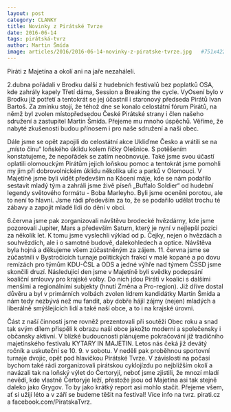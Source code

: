 ```yaml
---
layout: post
category: CLANKY
title: Novinky z Pirátské Tvrze
date: 2016-06-14
tags: pirátská-tvrz
author: Martin Šmída
image: articles/2016/2016-06-14-novinky-z-piratske-tvrze.jpg   #751x422 pixelu
---
```

Piráti z Majetína a okolí ani na jaře nezaháleli.

2.dubna pořádali v Brodku další z hudebních festivalů bez poplatků OSA, kde zahrály kapely Třetí dáma, Session a Breaking the cycle. VyOsení bylo v Brodku již potřetí a tentokrát se jej účastnil i staronový předseda Pirátů Ivan Bartoš. Za zmínku stojí, že téhož dne se konalo celostátní fórum Pirátů, na němž byl zvolen místopředsedou České Pirátské strany i člen našeho sdružení a zastupitel Martin Šmída. Přejeme mu mnoho úspěchů. Věříme, že nabyté zkušenosti budou přínosem i pro naše sdružení a naši obec.

Dále jsme se opět zapojili do celostátní akce Ukliďme Česko a vrátili se na „místo činu“ loňského úklidu kolem říčky Olešnice. S potěšením konstatujeme, že nepořádek se zatím neobnovuje. Také jsme svou účastí oplatili olomouckým Pirátům jejich loňskou pomoc a tentokrát jsme pomohli my jim při dobrovolnickém úklidu několika ulic a parků v Olomouci. V Majetíně jsme byli vidět především na Kácení máje, kde se nám podařilo sestavit mladý tým a zahráli jsme živě píseň „Buffalo Soldier“ od hudební legendy světového formátu - Boba Marleyho. Byli jsme oceněni porotou, ale to není to hlavní. Jsme rádi především za to, že se podařilo udělat trochu té zábavy a zapojit mladé lidi do dění v obci.

6.června jsme pak zorganizovali návštěvu brodecké hvězdárny, kde jsme pozorovali Jupiter, Mars a především Saturn, který je nyní v nejlepší pozici za několik let. K tomu jsme vyslechli výklad od p. Čejky, nejen o hvězdách a souhvězdích, ale i o samotné budově, dalekohledech a optice. Návštěva byla hojná a děkujeme všem zúčastněným za zájem. 11. června jsme se zúčastnili v Bystročicích turnaje politických frakcí v malé kopané a po dovu remízách pro týmům KDU-ČSL a ODS a jedné výhře nad týmem ČSSD jsme skončili druzí. Následující den jsme v Majetíně byli svědky podepsání koaliční smlouvy pro krajské volby. Do nich jdou Piráti v koalici s dalšími menšími a regionálními subjekty (hnutí Změna a Pro-region). Již dříve dostal důvěru a byl v primárních volbách zvolen lídrem kandidátky Martin Šmída a nám tedy nezbývá než mu fandit, aby dobře hájil zájmy (nejen) mladých a liberálně smýšlejících lidí a také naší obce, a to i na krajské úrovni.

Část z naší činnosti jsme rovněž prezentovali při soutěži Obec roku a snad tak svým dílem přispěli k obrazu naší obce jakožto moderní a společensky i občansky aktivní. V blízké budoucnosti plánujeme pokračování již tradičního majetínského festivalu KYTARY IN MAJETIN. Letos nás čeká již devátý ročník a uskuteční se 10. 9. v sobotu. V neděli pak proběhnou sportovní turnaje dvojic, opět pod hlavičkou Pirátské Tvrze. V závislosti na počasí bychom také rádi zorganizovali pirátskou cyklojízdu po nejbližším okolí a navázali tak na loňský výlet do Čertoryjí, neboť jsme zjistili, že mnozí mladí nevědí, kde vlastně Čertoryje leží, přestože jsou od Majetína asi tak stejně daleko jako Grygov. To by jako krátký report asi mohlo stačit. Přejeme všem, ať si užijí léto a v září se budeme těšit na festival! Více info na tvrz. pirati.cz a facebook.com/PiratskaTvrz. 
